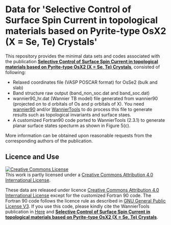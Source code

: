 # Data for 'Selective Control of Surface Spin Current in topological materials based on Pyrite-type OsX2 (X = Se, Te) Crystals'

This repository provides the minimal data sets and codes associated with the publication [**Selective Control of Surface Spin Current in topological materials based on Pyrite-type OsX2 (X = Se, Te) Crystals**](https://www.nature.com/articles/s41535-019-0186-8), consisted of following:

* Relaxed coordinates file (VASP POSCAR format) for OsSe2 (bulk and slab)
* Band structure raw output (band_non_soc.dat and band_soc.dat)
* wannier90_hr.dat (Wannier TB model) file generated from wannier90 (projected on to d orbitals of Os and p orbitals of X). You need [wannier90](http://www.wannier.org/) and/or [WannierTools](https://wanniertools.com) to do process this file to generate results such as topological invariants and surface staes.
* A customized Fortran90 code ported to WannierTools (2.3.1) to generate planar surface states specturm as shown in Figure 5(c).

More information can be obtained upon reasonable requests from the corresponding authors of the publication.

## Licence and Use

<a rel="license" href="http://creativecommons.org/licenses/by/4.0/"><img alt="Creative Commons License" style="border-width:0" src="https://i.creativecommons.org/l/by/4.0/88x31.png" /></a><br />This work is partly licensed under a <a rel="license" href="http://creativecommons.org/licenses/by/4.0/">Creative Commons Attribution 4.0 International License</a>.

These data are released under licence [Creative Commons Attribution 4.0 International License](https://creativecommons.org/licenses/by/4.0/legalcode) except for the customized Fortran 90 code. The Fortran 90 code follows the licence rule as described in [GNU General Public License V3](https://www.gnu.org/licenses/gpl-3.0.en.html). If you use this code, please kindly cite the WannierTools publication in [Here](https://doi.org/10.1016/j.cpc.2017.09.033) and [**Selective Control of Surface Spin Current in topological materials based on Pyrite-type OsX2 (X = Se, Te) Crystals**](https://www.nature.com/articles/s41535-019-0186-8).


